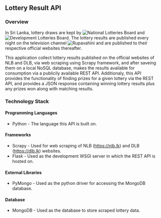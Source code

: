 ## Lottery Result API

### Overview

In Sri Lanka, lottery draws are kept by ![National Lotteries Board](https://nlb.lk) and ![Development Lotteries Board](https://dlb.lk). The lottery results are published every night on the television channel ![Rupavahini](http://www.rupavahini.lk/) and are published to their respective official websites thereafter. 

This application collect lottery results published on the official websites of NLB and DLB, via web scraping using Scrapy framework, and after saveing them on a local NoSQL database, makes the results available for consumption via a publicily available REST API. Additionaly, this API provides the functionality of finding prizes for a given lottery via the REST API, and provides a JSON response containing winning lottery results plus any prizes won along with matching results.

### Technology Stack

#### Programming Languages

* Python - The language this API is built on.

#### Frameworks

* Scrapy - Used for web scraping of NLB (https://nlb.lk) and DLB (https://dlb.lk) websites.
* Flask - Used as the development WSGI server in which the REST API is hosted on.

#### External Libraries

* PyMongo - Used as the python driver for accessing the MongoDB database.

#### Database

* MongoDB - Used as the database to store scraped lottery data.